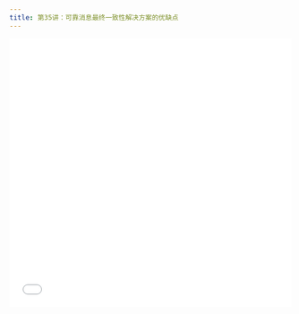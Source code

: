 ```yaml
---
title: 第35讲：可靠消息最终一致性解决方案的优缺点
---
```


<iframe src="//player.bilibili.com/player.html?aid=875183682&bvid=BV1HN4y1k7Cu&cid=1314082122&p=1" scrolling="no" border="0" frameborder="no" framespacing="0" allowfullscreen="true" width="100%" height="480"> </iframe>